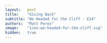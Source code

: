 ```yaml
---
layout:   post
title:    "Giving Back"
subtitle: "We Headed for the Cliff - E14"
authors:  "Matt Perez"
image:    "icon-we-headed-for-the-cliff.svg"
hidden:   true
---
```


<div style="display: none;">
 <p></p>
</div>

<h1></h1>
